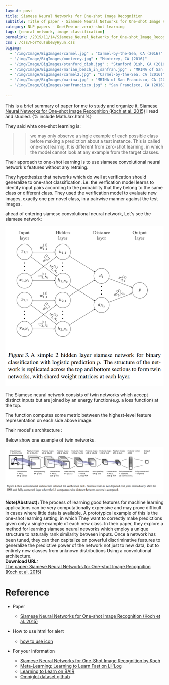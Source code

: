 ```yaml
---
layout: post
title: Siamese Neural Networks for One-shot Image Recognition
subtitle: Title of paper - Siamese Neural Networks for One-shot Image Recognition
category: NLP papers - One(Few or zero)-shot learning
tags: [neural network, image classification]
permalink: /2019/11/14/Siamese_Neural_Networks_for_One-shot_Image_Recognition/
css : /css/ForYouTubeByHyun.css
bigimg: 
  - "/img/Image/BigImages/carmel.jpg" : "Carmel-by-the-Sea, CA (2016)"
  - "/img/Image/BigImages/monterey.jpg" : "Monterey, CA (2016)"
  - "/img/Image/BigImages/stanford_dish.jpg" : "Stanford Dish, CA (2016)"
  - "/img/Image/BigImages/marian_beach_in_sanfran.jpg" : "MRINA of San Francisco, CA (2016)"
  - "/img/Image/BigImages/carmel2.jpg" : "Carmel-by-the-Sea, CA (2016)"
  - "/img/Image/BigImages/marina.jpg" : "MRINA of San Francisco, CA (2016)"
  - "/img/Image/BigImages/sanfrancisco.jpg" : "San Francisco, CA (2016)"
  
---
```


This is a brief summary of paper for me to study and organize it, [Siamese Neural Networks for One-shot Image Recognition (Koch et al. 2015)](http://www.cs.toronto.edu/~rsalakhu/papers/oneshot1.pdf) I read and studied. 
{% include MathJax.html %}

They said whta one-shot learning is:

>> we may only observe a single example of each possible class before making a prediction about a test instance. This is called one-shot learnig. It is different from zero-shot learning, in which the model cannot look at any example from the target classes.

Their approach to one-shot learning is to use siamese convolutional neural network's features without any retraing.

They hypothesize that networks which do well at verification should generalize to one-shot classification. i.e. the verfication model learns to identify input pairs according to the probability that they belong to the same class or different class. They used the verification model to evaluate new images, exactly one per novel class, in a pairwise manner against the test images.

ahead of entering siamese convolutional neural network, Let's see the siamese network: 

![Koch et al. 2015](/img/Image/NaturalLanguageProcessing/NLPLabs/Paper_Investigation/One-shot_learning/2019-11-14-Siamese_Neural_Networks_for_One-shot_Image_Recognition/siamese_network.PNG)

The Siamese neural network consists of twin networks which accept distinct inputs but are joined by an energy function(e.g. a loss function) at the top.

The function computes some metric between the highest-level feature representation on each side above image.

Their model's architecture : 

Below show one example of twin networks. 

![Koch et al. 2015](/img/Image/NaturalLanguageProcessing/NLPLabs/Paper_Investigation/One-shot_learning/2019-11-14-Siamese_Neural_Networks_for_One-shot_Image_Recognition/siamese_convolutional_1.PNG
)

<div class="alert alert-info" role="alert"><i class="fa fa-info-circle"></i> <b>Note(Abstract): </b>
The process of learning good features for machine learning applications can be very computationally expensive and may prove difficult in cases where little data is available. A prototypical example of this is the one-shot learning setting, in which They want to correctly make predictions given only a single example of each new class. In their paper, they explore a method for learning siamese neural networks which employ a unique structure to naturally rank similarity between inputs. Once a network has been tuned, they can then capitalize on powerful discriminative features to generalize the predictive power of the network not just to new data, but to entirely new classes from unknown distributions Using a convolutional architecture.
</div>
    
<div class="alert alert-success" role="alert"><i class="fa fa-paperclip fa-lg"></i> <b>Download URL: </b><br>
  <a href="http://www.cs.toronto.edu/~rsalakhu/papers/oneshot1.pdf">The paper: Siamese Neural Networks for One-shot Image Recognition (Koch et al. 2015)</a>
</div>

# Reference 

- Paper 
  - [Siamese Neural Networks for One-shot Image Recognition (Koch et al. 2015)](http://www.cs.toronto.edu/~rsalakhu/papers/oneshot1.pdf)
  
  
- How to use html for alert
  - [how to use icon](http://idratherbewriting.com/documentation-theme-jekyll/mydoc_icons.html)
    
- For your information
  - [Siamese Neural Networks for One-Shot Image Recognition by Koch](http://www.cs.toronto.edu/~gkoch/files/msc-thesis.pdf)
  - [Meta-Learning: Learning to Learn Fast on Lil'Log](https://lilianweng.github.io/lil-log/2018/11/30/meta-learning.html)
  - [Learning to Learn on BAIR](https://bair.berkeley.edu/blog/2017/07/18/learning-to-learn/)
  - [Omniglot dataset github](https://github.com/brendenlake/omniglot/tree/057f034baf2ecb8530bc5710e5a23584d2a519cc)






























